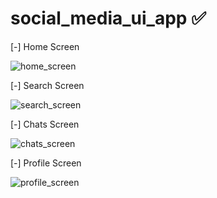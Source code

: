 # social_media_ui_app ✅
[-] Home Screen

![home_screen](https://github.com/user-attachments/assets/af786ce6-76f0-4fd2-999d-baced99ef0bd)

[-] Search Screen

![search_screen](https://github.com/user-attachments/assets/a97d51de-26fd-40fd-86dc-dbf0c124469c)

[-] Chats Screen

![chats_screen](https://github.com/user-attachments/assets/8d951988-0e22-459a-92fd-7cf583cc76fb)

[-] Profile Screen 

![profile_screen](https://github.com/user-attachments/assets/80fe14ef-0d76-4d4a-952d-390e7f1ef46b)

